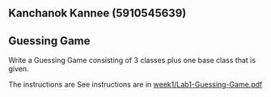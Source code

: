 ## Kanchanok Kannee (5910545639)
## Guessing Game

Write a Guessing Game consisting of 3 classes plus one base class that is given.

The instructions are See instructions are in [week1/Lab1-Guessing-Game.pdf](https://skeoop.github.io/week1/Lab1-Guessing-Game.pdf)


